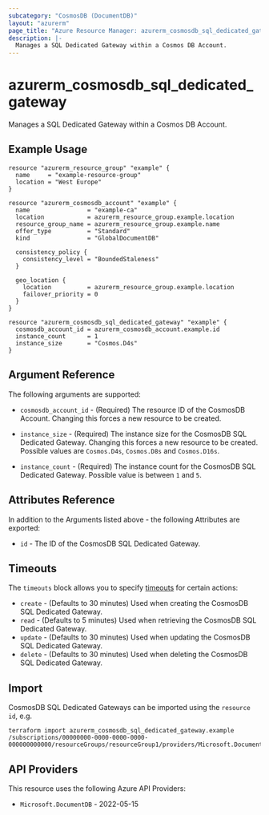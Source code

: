 ```yaml
---
subcategory: "CosmosDB (DocumentDB)"
layout: "azurerm"
page_title: "Azure Resource Manager: azurerm_cosmosdb_sql_dedicated_gateway"
description: |-
  Manages a SQL Dedicated Gateway within a Cosmos DB Account.
---
```


# azurerm_cosmosdb_sql_dedicated_gateway

Manages a SQL Dedicated Gateway within a Cosmos DB Account.

## Example Usage

```hcl
resource "azurerm_resource_group" "example" {
  name     = "example-resource-group"
  location = "West Europe"
}

resource "azurerm_cosmosdb_account" "example" {
  name                = "example-ca"
  location            = azurerm_resource_group.example.location
  resource_group_name = azurerm_resource_group.example.name
  offer_type          = "Standard"
  kind                = "GlobalDocumentDB"

  consistency_policy {
    consistency_level = "BoundedStaleness"
  }

  geo_location {
    location          = azurerm_resource_group.example.location
    failover_priority = 0
  }
}

resource "azurerm_cosmosdb_sql_dedicated_gateway" "example" {
  cosmosdb_account_id = azurerm_cosmosdb_account.example.id
  instance_count      = 1
  instance_size       = "Cosmos.D4s"
}
```

## Argument Reference

The following arguments are supported:

* `cosmosdb_account_id` - (Required) The resource ID of the CosmosDB Account. Changing this forces a new resource to be created.

* `instance_size` - (Required) The instance size for the CosmosDB SQL Dedicated Gateway. Changing this forces a new resource to be created. Possible values are `Cosmos.D4s`, `Cosmos.D8s` and `Cosmos.D16s`.

* `instance_count` - (Required) The instance count for the CosmosDB SQL Dedicated Gateway. Possible value is between `1` and `5`.

## Attributes Reference

In addition to the Arguments listed above - the following Attributes are exported:

* `id` - The ID of the CosmosDB SQL Dedicated Gateway.

## Timeouts

The `timeouts` block allows you to specify [timeouts](https://developer.hashicorp.com/terraform/language/resources/configure#define-operation-timeouts) for certain actions:

* `create` - (Defaults to 30 minutes) Used when creating the CosmosDB SQL Dedicated Gateway.
* `read` - (Defaults to 5 minutes) Used when retrieving the CosmosDB SQL Dedicated Gateway.
* `update` - (Defaults to 30 minutes) Used when updating the CosmosDB SQL Dedicated Gateway.
* `delete` - (Defaults to 30 minutes) Used when deleting the CosmosDB SQL Dedicated Gateway.

## Import

CosmosDB SQL Dedicated Gateways can be imported using the `resource id`, e.g.

```shell
terraform import azurerm_cosmosdb_sql_dedicated_gateway.example /subscriptions/00000000-0000-0000-0000-000000000000/resourceGroups/resourceGroup1/providers/Microsoft.DocumentDB/databaseAccounts/account1/services/SqlDedicatedGateway
```

## API Providers
<!-- This section is generated, changes will be overwritten -->
This resource uses the following Azure API Providers:

* `Microsoft.DocumentDB` - 2022-05-15
